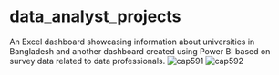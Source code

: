 # data_analyst_projects
An Excel dashboard showcasing information about universities in Bangladesh and another dashboard created using Power BI based on survey data related to data professionals.
![cap591](https://github.com/user-attachments/assets/05369bd7-f1d2-4260-bfa1-dfe848b3532c)
![cap592](https://github.com/user-attachments/assets/b36bdb1e-c415-42ef-878b-181fec8aecfb)
